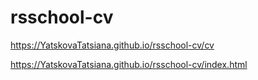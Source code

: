 # rsschool-cv
https://YatskovaTatsiana.github.io/rsschool-cv/cv

https://YatskovaTatsiana.github.io/rsschool-cv/index.html
